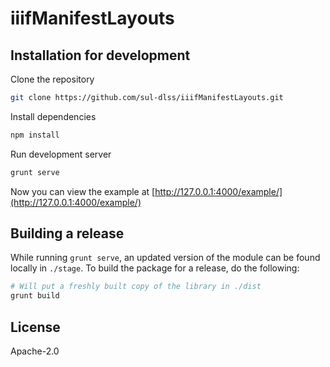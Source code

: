 # iiifManifestLayouts

## Installation for development

Clone the repository
```sh
git clone https://github.com/sul-dlss/iiifManifestLayouts.git
```

Install dependencies
```sh
npm install
```

Run development server
```sh
grunt serve
```

Now you can view the example at [http://127.0.0.1:4000/example/](http://127.0.0.1:4000/example/)

## Building a release

While running `grunt serve`, an updated version of the module can be found locally in `./stage`. To build the package for a release, do the following:


```sh
# Will put a freshly built copy of the library in ./dist
grunt build
```

## License
Apache-2.0